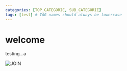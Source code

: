 ```yaml
---
categories: [TOP_CATEGORIE, SUB_CATEGORIE]
tags: [test] # TAG names should always be lowercase
---
```


# welcome

testing...a

<img src="https://i.ibb.co/Wtj2TW6/JOIN.png" alt="JOIN" border="0">
